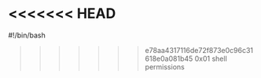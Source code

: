 <<<<<<< HEAD
=======
#!/bin/bash
>>>>>>> e78aa4317116de72f873e0c96c31618e0a081b45
0x01 shell permissions
